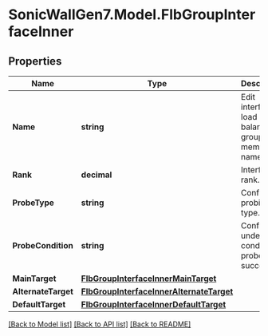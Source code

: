 # SonicWallGen7.Model.FlbGroupInterfaceInner

## Properties

Name | Type | Description | Notes
------------ | ------------- | ------------- | -------------
**Name** | **string** | Edit interface load balancing group member name. | 
**Rank** | **decimal** | Interface rank. | [optional] 
**ProbeType** | **string** | Configure probing type. | [optional] 
**ProbeCondition** | **string** | Configure under what condition probes succeed. | [optional] 
**MainTarget** | [**FlbGroupInterfaceInnerMainTarget**](FlbGroupInterfaceInnerMainTarget.md) |  | [optional] 
**AlternateTarget** | [**FlbGroupInterfaceInnerAlternateTarget**](FlbGroupInterfaceInnerAlternateTarget.md) |  | [optional] 
**DefaultTarget** | [**FlbGroupInterfaceInnerDefaultTarget**](FlbGroupInterfaceInnerDefaultTarget.md) |  | [optional] 

[[Back to Model list]](../README.md#documentation-for-models) [[Back to API list]](../README.md#documentation-for-api-endpoints) [[Back to README]](../README.md)

